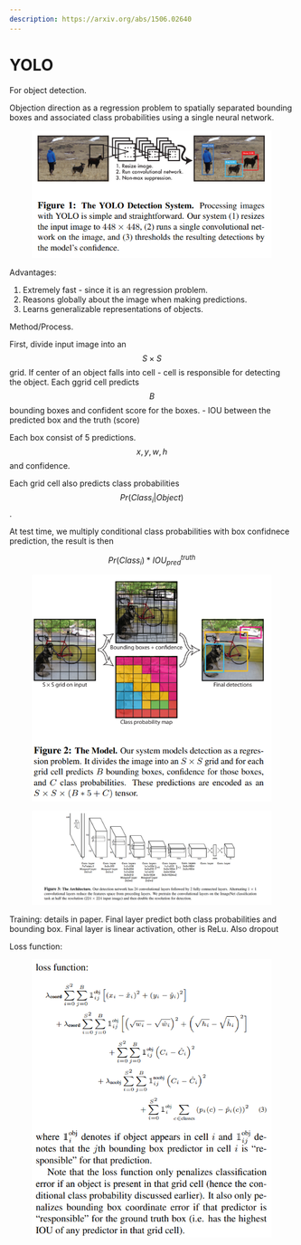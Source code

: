 ```yaml
---
description: https://arxiv.org/abs/1506.02640
---
```


# YOLO

For object detection.

Objection direction as a regression problem to spatially separated bounding boxes and associated class probabilities using a single neural network.&#x20;



<figure><img src="../../.gitbook/assets/image (8).png" alt=""><figcaption></figcaption></figure>

Advantages:

1. Extremely fast - since it is an regression problem.
2. Reasons globally about the image when making predictions.&#x20;
3. Learns generalizable representations of objects.&#x20;

Method/Process.

First, divide input image into an $$S \times S$$ grid. If center of an object falls into cell - cell is responsible for detecting the object. Each ggrid cell predicts $$B$$ bounding boxes and confident score for the boxes. - IOU between the predicted box and the truth (score)

Each box consist of 5 predictions. $$x, y, w, h$$ and confidence.

Each grid cell also predicts class probabilities $$Pr(Class_i | Object)$$.

At test time, we multiply conditional class probabilities with box confidnece prediction, the result is then&#x20;

$$
Pr(Class_i) * IOU_{pred}^{truth}
$$



<figure><img src="../../.gitbook/assets/image (6) (1).png" alt=""><figcaption></figcaption></figure>



<figure><img src="../../.gitbook/assets/image (3) (1) (1) (1) (1).png" alt=""><figcaption></figcaption></figure>

Training: details in paper. Final layer predict both class probabilities and bounding box. Final layer is linear activation, other is ReLu. Also dropout

Loss function:



<figure><img src="../../.gitbook/assets/image (4) (1) (1) (1).png" alt=""><figcaption></figcaption></figure>
